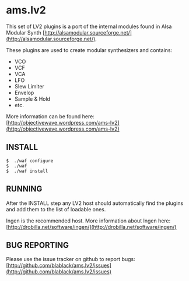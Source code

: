 ams.lv2
=======

This set of LV2 plugins is a port of the internal modules found in Alsa Modular Synth [http://alsamodular.sourceforge.net/](http://alsamodular.sourceforge.net/).

These plugins are used to create modular synthesizers and contains:
- VCO
- VCF
- VCA
- LFO
- Slew Limiter
- Envelop
- Sample & Hold
- etc.

More information can be found here:
[http://objectivewave.wordpress.com/ams-lv2](http://objectivewave.wordpress.com/ams-lv2)


INSTALL
-------

	$  ./waf configure
	$  ./waf 
	$  ./waf install


RUNNING
-------

After the INSTALL step any LV2 host should automatically find the plugins and add them to the list of loadable ones.

Ingen is the recommended host.
More information about Ingen here: [http://drobilla.net/software/ingen/](http://drobilla.net/software/ingen/)


BUG REPORTING
-------------
Please use the issue tracker on github to report bugs:
[http://github.com/blablack/ams.lv2/issues](http://github.com/blablack/ams.lv2/issues)



